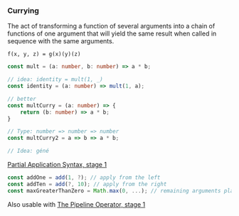 
### Currying

The act of transforming a function of several arguments into a chain of functions of one argument that will yield the same result when called in sequence with the same arguments.

`f(x, y, z) = g(x)(y)(z)`


```typescript
const mult = (a: number, b: number) => a * b;

// idea: identity = mult(1, _)
const identity = (a: number) => mult(1, a);

// better
const multCurry = (a: number) => {
    return (b: number) => a * b;
}

// Type: number => number => number
const multCurry2 = a => b => a * b;

// Idea: géné
```


[Partial Application Syntax, stage 1](https://github.com/tc39/proposal-partial-application)

```typescript
const addOne = add(1, ?); // apply from the left
const addTen = add(?, 10); // apply from the right
const maxGreaterThanZero = Math.max(0, ...); // remaining arguments placeholder

```
Also usable with [The Pipeline Operator, stage 1](https://github.com/tc39/proposal-pipeline-operator)
